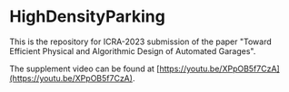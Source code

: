 # HighDensityParking

This is the repository for ICRA-2023 submission of the paper "Toward Efficient Physical and Algorithmic Design of Automated Garages".

The supplement video can be found at [https://youtu.be/XPpOB5f7CzA](https://youtu.be/XPpOB5f7CzA).
